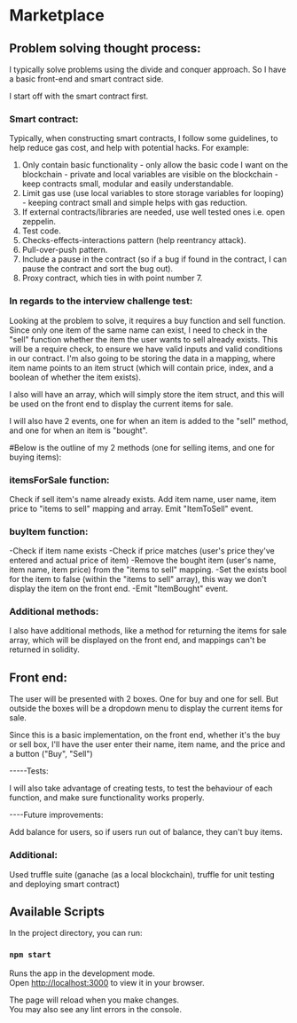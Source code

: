 # Marketplace

## Problem solving thought process:

I typically solve problems using the divide and conquer approach. So I have a basic front-end and smart contract side.

I start off with the smart contract first.

### Smart contract:

Typically, when constructing smart contracts, I follow some guidelines, to help reduce gas cost, and help with potential hacks. For example:

1. Only contain basic functionality - only allow the basic code I want on the blockchain - private and local variables are visible on the blockchain - keep contracts small, modular and easily understandable.
2. Limit gas use (use local variables to store storage variables for looping) - keeping contract small and simple helps with gas reduction.
3. If external contracts/libraries are needed, use well tested ones i.e. open zeppelin.
4. Test code.
5. Checks-effects-interactions pattern (help reentrancy attack).
6. Pull-over-push pattern.
7. Include a pause in the contract (so if a bug if found in the contract, I can pause the contract and sort the bug out).
8. Proxy contract, which ties in with point number 7.

### In regards to the interview challenge test:

Looking at the problem to solve, it requires a buy function and sell function. Since only one item of the same name can exist, I need to check in the "sell" function whether the item the user wants to sell already exists. This will be a require check, to ensure we have valid inputs and valid conditions in our contract. I'm also going to be storing the data in a mapping, where item name points to an item struct (which will contain price, index, and a boolean of whether the item exists).

I also will have an array, which will simply store the item struct, and this will be used on the front end to display the current items for sale.

I will also have 2 events, one for when an item is added to the "sell" method, and one for when an item is "bought".

#Below is the outline of my 2 methods (one for selling items, and one for buying items):

### itemsForSale function:

Check if sell item's name already exists.
Add item name, user name, item price to "items to sell" mapping and array.
Emit "ItemToSell" event.


### buyItem function:

-Check if item name exists
-Check if price matches (user's price they've entered and actual price of item)
-Remove the bought item (user's name, item name, item price) from the "items to sell" mapping.
-Set the exists bool for the item to false (within the "items to sell" array), this way we don't display the item on the front end.
-Emit "ItemBought" event.

### Additional methods:

I also have additional methods, like a method for returning the items for sale array, which will be displayed on the front end, and mappings can't be returned in solidity.

## Front end:

The user will be presented with 2 boxes. One for buy and one for sell. But outside the boxes will be a dropdown menu to display the current items for sale.

Since this is a basic implementation, on the front end, whether it's the buy or sell box, I'll have the user enter their name, item name, and the price and a button ("Buy", "Sell")


-----Tests:

I will also take advantage of creating tests, to test the behaviour of each function, and make sure functionality works properly.

----Future improvements:

Add balance for users, so if users run out of balance, they can't buy items.


### Additional:

Used truffle suite (ganache (as a local blockchain), truffle for unit testing and deploying smart contract)

## Available Scripts

In the project directory, you can run:

### `npm start`

Runs the app in the development mode.\
Open [http://localhost:3000](http://localhost:3000) to view it in your browser.

The page will reload when you make changes.\
You may also see any lint errors in the console.
